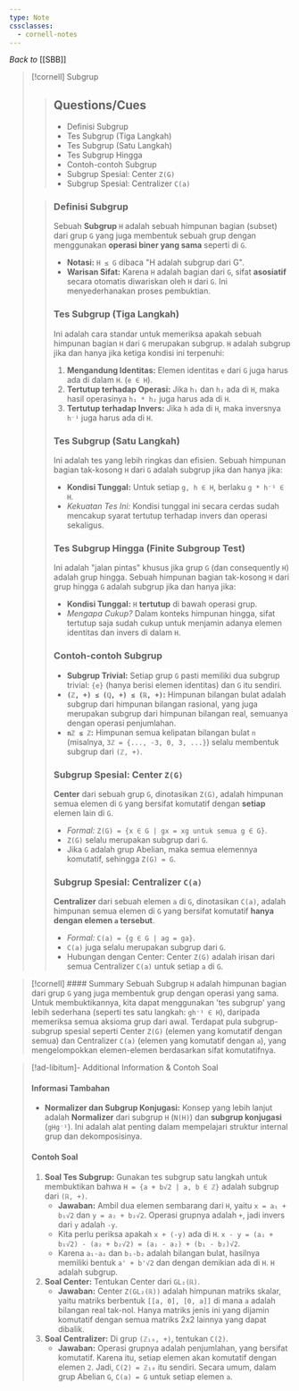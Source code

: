 ```yaml
---
type: Note
cssclasses:
  - cornell-notes
---
```

_Back to_ [[SBB]]
> [!cornell] Subgrup
> 
> > ## Questions/Cues
> > 
> > - Definisi Subgrup
> > - Tes Subgrup (Tiga Langkah)
> > - Tes Subgrup (Satu Langkah)
> > - Tes Subgrup Hingga
> > - Contoh-contoh Subgrup
> > - Subgrup Spesial: Center `Z(G)`
> > - Subgrup Spesial: Centralizer `C(a)`
> 
> > ### Definisi Subgrup
> > 
> > Sebuah **Subgrup** `H` adalah sebuah himpunan bagian (subset) dari grup `G` yang juga membentuk sebuah grup dengan menggunakan **operasi biner yang sama** seperti di `G`.
> > 
> > - **Notasi:** `H ≤ G` dibaca "H adalah subgrup dari G".
> > - **Warisan Sifat:** Karena `H` adalah bagian dari `G`, sifat **asosiatif** secara otomatis diwariskan oleh `H` dari `G`. Ini menyederhanakan proses pembuktian.
> > 
> > ### Tes Subgrup (Tiga Langkah)
> > 
> > Ini adalah cara standar untuk memeriksa apakah sebuah himpunan bagian `H` dari `G` merupakan subgrup. `H` adalah subgrup jika dan hanya jika ketiga kondisi ini terpenuhi:
> > 
> > 1. **Mengandung Identitas:** Elemen identitas `e` dari `G` juga harus ada di dalam `H`. (`e ∈ H`).
> > 2. **Tertutup terhadap Operasi:** Jika `h₁` dan `h₂` ada di `H`, maka hasil operasinya `h₁ * h₂` juga harus ada di `H`.
> > 3. **Tertutup terhadap Invers:** Jika `h` ada di `H`, maka inversnya `h⁻¹` juga harus ada di `H`.
> > 
> > ### Tes Subgrup (Satu Langkah)
> > 
> > Ini adalah tes yang lebih ringkas dan efisien. Sebuah himpunan bagian tak-kosong `H` dari `G` adalah subgrup jika dan hanya jika:
> > 
> > - **Kondisi Tunggal:** Untuk setiap `g, h ∈ H`, berlaku `g * h⁻¹ ∈ H`.
> > - _Kekuatan Tes Ini:_ Kondisi tunggal ini secara cerdas sudah mencakup syarat tertutup terhadap invers dan operasi sekaligus.
> > 
> > ### Tes Subgrup Hingga (Finite Subgroup Test)
> > 
> > Ini adalah "jalan pintas" khusus jika grup `G` (dan consequently `H`) adalah grup hingga. Sebuah himpunan bagian tak-kosong `H` dari grup hingga `G` adalah subgrup jika dan hanya jika:
> > 
> > - **Kondisi Tunggal:** `H` **tertutup** di bawah operasi grup.
> > - _Mengapa Cukup?_ Dalam konteks himpunan hingga, sifat tertutup saja sudah cukup untuk menjamin adanya elemen identitas dan invers di dalam `H`.
> > 
> > ### Contoh-contoh Subgrup
> > 
> > - **Subgrup Trivial:** Setiap grup `G` pasti memiliki dua subgrup trivial: `{e}` (hanya berisi elemen identitas) dan `G` itu sendiri.
> > - **`(ℤ, +) ≤ (ℚ, +) ≤ (ℝ, +)`:** Himpunan bilangan bulat adalah subgrup dari himpunan bilangan rasional, yang juga merupakan subgrup dari himpunan bilangan real, semuanya dengan operasi penjumlahan.
> > - **`nℤ ≤ ℤ`:** Himpunan semua kelipatan bilangan bulat `n` (misalnya, `3ℤ = {..., -3, 0, 3, ...}`) selalu membentuk subgrup dari `(ℤ, +)`.
> > 
> > ### Subgrup Spesial: Center `Z(G)`
> > 
> > **Center** dari sebuah grup `G`, dinotasikan `Z(G)`, adalah himpunan semua elemen di `G` yang bersifat komutatif dengan **setiap** elemen lain di `G`.
> > 
> > - _Formal:_ `Z(G) = {x ∈ G | gx = xg untuk semua g ∈ G}`.
> > - `Z(G)` selalu merupakan subgrup dari `G`.
> > - Jika `G` adalah grup Abelian, maka semua elemennya komutatif, sehingga `Z(G) = G`.
> > 
> > ### Subgrup Spesial: Centralizer `C(a)`
> > 
> > **Centralizer** dari sebuah elemen `a` di `G`, dinotasikan `C(a)`, adalah himpunan semua elemen di `G` yang bersifat komutatif **hanya dengan elemen `a` tersebut**.
> > 
> > - _Formal:_ `C(a) = {g ∈ G | ag = ga}`.
> > - `C(a)` juga selalu merupakan subgrup dari `G`.
> > - Hubungan dengan Center: Center `Z(G)` adalah irisan dari semua Centralizer `C(a)` untuk setiap `a` di `G`.

> [!cornell] #### Summary
> Sebuah Subgrup `H` adalah himpunan bagian dari grup `G` yang juga membentuk grup dengan operasi yang sama. Untuk membuktikannya, kita dapat menggunakan 'tes subgrup' yang lebih sederhana (seperti tes satu langkah: `gh⁻¹ ∈ H`), daripada memeriksa semua aksioma grup dari awal. Terdapat pula subgrup-subgrup spesial seperti Center `Z(G)` (elemen yang komutatif dengan semua) dan Centralizer `C(a)` (elemen yang komutatif dengan `a`), yang mengelompokkan elemen-elemen berdasarkan sifat komutatifnya.

> [!ad-libitum]- Additional Information & Contoh Soal
> 
> #### Informasi Tambahan
> 
> - **Normalizer dan Subgrup Konjugasi:** Konsep yang lebih lanjut adalah **Normalizer** dari subgrup `H` (`N(H)`) dan **subgrup konjugasi** (`gHg⁻¹`). Ini adalah alat penting dalam mempelajari struktur internal grup dan dekomposisinya.
> 
> #### Contoh Soal
> 
> 1. **Soal Tes Subgrup:** Gunakan tes subgrup satu langkah untuk membuktikan bahwa `H = {a + b√2 | a, b ∈ ℤ}` adalah subgrup dari `(ℝ, +)`.
>     - **Jawaban:** Ambil dua elemen sembarang dari `H`, yaitu `x = a₁ + b₁√2` dan `y = a₂ + b₂√2`. Operasi grupnya adalah `+`, jadi invers dari `y` adalah `-y`.
>     - Kita perlu periksa apakah `x + (-y)` ada di `H`. `x - y = (a₁ + b₁√2) - (a₂ + b₂√2) = (a₁ - a₂) + (b₁ - b₂)√2`.
>     - Karena `a₁-a₂` dan `b₁-b₂` adalah bilangan bulat, hasilnya memiliki bentuk `a' + b'√2` dan dengan demikian ada di `H`. `H` adalah subgrup.
> 2. **Soal Center:** Tentukan Center dari `GL₂(ℝ)`.
>     - **Jawaban:** Center `Z(GL₂(ℝ))` adalah himpunan matriks skalar, yaitu matriks berbentuk `[[a, 0], [0, a]]` di mana `a` adalah bilangan real tak-nol. Hanya matriks jenis ini yang dijamin komutatif dengan semua matriks 2x2 lainnya yang dapat dibalik.
> 3. **Soal Centralizer:** Di grup `(ℤ₁₀, +)`, tentukan `C(2)`.
>     - **Jawaban:** Operasi grupnya adalah penjumlahan, yang bersifat komutatif. Karena itu, setiap elemen akan komutatif dengan elemen `2`. Jadi, `C(2) = ℤ₁₀` itu sendiri. Secara umum, dalam grup Abelian `G`, `C(a) = G` untuk setiap elemen `a`.